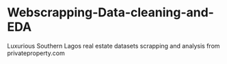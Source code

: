 # Webscrapping-Data-cleaning-and-EDA
Luxurious Southern Lagos real estate datasets scrapping and analysis from privateproperty.com
